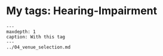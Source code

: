# My tags: Hearing-Impairment

```{toctree}
---
maxdepth: 1
caption: With this tag
---
../04_venue_selection.md
```
